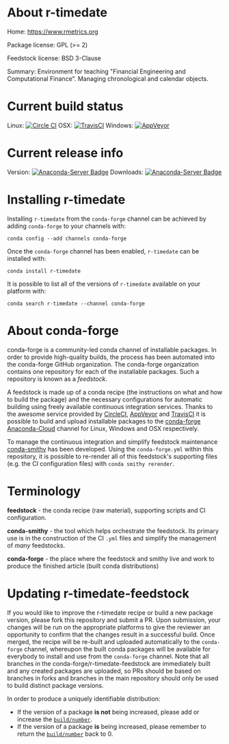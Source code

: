 About r-timedate
================

Home: https://www.rmetrics.org

Package license: GPL (>= 2)

Feedstock license: BSD 3-Clause

Summary: Environment for teaching  "Financial Engineering and Computational Finance". Managing chronological and calendar objects.



Current build status
====================

Linux: [![Circle CI](https://circleci.com/gh/conda-forge/r-timedate-feedstock.svg?style=shield)](https://circleci.com/gh/conda-forge/r-timedate-feedstock)
OSX: [![TravisCI](https://travis-ci.org/conda-forge/r-timedate-feedstock.svg?branch=master)](https://travis-ci.org/conda-forge/r-timedate-feedstock)
Windows: [![AppVeyor](https://ci.appveyor.com/api/projects/status/github/conda-forge/r-timedate-feedstock?svg=True)](https://ci.appveyor.com/project/conda-forge/r-timedate-feedstock/branch/master)

Current release info
====================
Version: [![Anaconda-Server Badge](https://anaconda.org/conda-forge/r-timedate/badges/version.svg)](https://anaconda.org/conda-forge/r-timedate)
Downloads: [![Anaconda-Server Badge](https://anaconda.org/conda-forge/r-timedate/badges/downloads.svg)](https://anaconda.org/conda-forge/r-timedate)

Installing r-timedate
=====================

Installing `r-timedate` from the `conda-forge` channel can be achieved by adding `conda-forge` to your channels with:

```
conda config --add channels conda-forge
```

Once the `conda-forge` channel has been enabled, `r-timedate` can be installed with:

```
conda install r-timedate
```

It is possible to list all of the versions of `r-timedate` available on your platform with:

```
conda search r-timedate --channel conda-forge
```


About conda-forge
=================

conda-forge is a community-led conda channel of installable packages.
In order to provide high-quality builds, the process has been automated into the
conda-forge GitHub organization. The conda-forge organization contains one repository
for each of the installable packages. Such a repository is known as a *feedstock*.

A feedstock is made up of a conda recipe (the instructions on what and how to build
the package) and the necessary configurations for automatic building using freely
available continuous integration services. Thanks to the awesome service provided by
[CircleCI](https://circleci.com/), [AppVeyor](http://www.appveyor.com/)
and [TravisCI](https://travis-ci.org/) it is possible to build and upload installable
packages to the [conda-forge](https://anaconda.org/conda-forge)
[Anaconda-Cloud](http://docs.anaconda.org/) channel for Linux, Windows and OSX respectively.

To manage the continuous integration and simplify feedstock maintenance
[conda-smithy](http://github.com/conda-forge/conda-smithy) has been developed.
Using the ``conda-forge.yml`` within this repository, it is possible to re-render all of
this feedstock's supporting files (e.g. the CI configuration files) with ``conda smithy rerender``.


Terminology
===========

**feedstock** - the conda recipe (raw material), supporting scripts and CI configuration.

**conda-smithy** - the tool which helps orchestrate the feedstock.
                   Its primary use is in the construction of the CI ``.yml`` files
                   and simplify the management of *many* feedstocks.

**conda-forge** - the place where the feedstock and smithy live and work to
                  produce the finished article (built conda distributions)


Updating r-timedate-feedstock
=============================

If you would like to improve the r-timedate recipe or build a new
package version, please fork this repository and submit a PR. Upon submission,
your changes will be run on the appropriate platforms to give the reviewer an
opportunity to confirm that the changes result in a successful build. Once
merged, the recipe will be re-built and uploaded automatically to the
`conda-forge` channel, whereupon the built conda packages will be available for
everybody to install and use from the `conda-forge` channel.
Note that all branches in the conda-forge/r-timedate-feedstock are
immediately built and any created packages are uploaded, so PRs should be based
on branches in forks and branches in the main repository should only be used to
build distinct package versions.

In order to produce a uniquely identifiable distribution:
 * If the version of a package **is not** being increased, please add or increase
   the [``build/number``](http://conda.pydata.org/docs/building/meta-yaml.html#build-number-and-string).
 * If the version of a package **is** being increased, please remember to return
   the [``build/number``](http://conda.pydata.org/docs/building/meta-yaml.html#build-number-and-string)
   back to 0.
